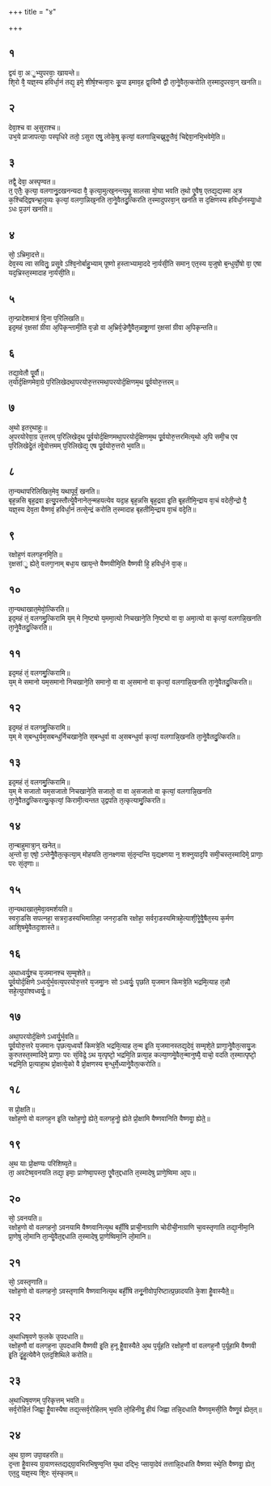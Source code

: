 +++
title = "४"

+++
## १
द्वयं वा᳘ अॗभ्युपरवाः᳘ खायन्ते॥  
शि᳘रो वै᳘ यज्ञ᳘स्य हविर्धा᳘नं तद्य᳘ इमे᳘ शीर्ष᳘श्चत्वा᳘रः कू᳘पा इमाव᳘ह द्वा᳘विमौ द्वौ ता᳘नेॗवैत᳘त्करोति त᳘स्मादुपरवा᳘न् खनति॥  
## २
देवा᳘श्च वा अ᳘सुराश्च॥  
उभ᳘ये प्राजापत्याः᳘ पस्पृधिरे ततो᳘ ऽसुरा एषु᳘ लोके᳘षु कृत्यां᳘ वलगान्नि᳘चख्नुरुॗतैवं᳘ चिद्देवा᳘नभि᳘भवेमे᳘ति॥  
## ३
तद्वै᳘ देवा᳘ अस्पृण्वत॥  
त᳘ एतैः᳘ कृत्या᳘ वलगानु᳘दखनन्यदा वै᳘ कृत्या᳘मुत्ख᳘नन्त्य᳘थॗ सालसा मो᳘घा भवति त᳘थो एॗवैष᳘ एतद्य᳘द्यस्मा अ᳘त्र क᳘श्चिद्द्विषन्भ्रा᳘तृव्यः कृत्यां᳘ वलगा᳘न्निख᳘नति ता᳘नेॗवैतदु᳘त्किरति त᳘स्मादुपरवा᳘न् खनति स द᳘क्षिणस्य हविर्धा᳘नस्याॗधो ऽधः प्र᳘उगं खनति॥  
## ४
सो᳘ ऽभ्रिमा᳘दत्ते॥  
देव᳘स्य त्वा सवितुः᳘ प्रसॗवे ऽश्वि᳘नोर्बाहु᳘भ्याम् पूष्णो ह᳘स्ताभ्यामा᳘ददे ना᳘र्यसी᳘ति समान᳘ एत᳘स्य य᳘जुषो ब᳘न्धुर्यो᳘षो वा᳘ एषा यद᳘भ्रिस्त᳘स्मादाह ना᳘र्यसी᳘ति॥  
## ५
ता᳘न्प्रादेशमात्रं वि᳘ना प᳘रिलिखति॥  
इद᳘महं र᳘क्षसां ग्रीवा अ᳘पिकृन्तामी᳘ति व᳘ज्रो वा अ᳘भ्रिर्व᳘ज्रेणैॗवैत᳘न्नाष्ट्रा᳘णां र᳘क्षसां ग्रीवा अ᳘पिकृन्तति॥  
## ६
तद्या᳘वेतौ पू᳘र्वौ॥  
त᳘योर्द᳘क्षिणमेवा᳘ग्रे प᳘रिलिखेदथा᳘परयोरु᳘त्तरमथा᳘परयोर्द᳘क्षिणम᳘थ पू᳘र्वयोरु᳘त्तरम्॥  
## ७
अ᳘थो इतर᳘थाहुः॥  
अ᳘परयोरेवा᳘ग्र उ᳘त्तरम् प᳘रिलिखेद᳘थ पू᳘र्वयोर्द᳘क्षिणमथा᳘परयोर्द᳘क्षिणम᳘थ पू᳘र्वयोरु᳘त्तरमित्य᳘थो अ᳘पि समी᳘च एव प᳘रिलिखेदेॗतं त्वेॗवोत्तमम् प᳘रिलिखेद्य᳘ एष पू᳘र्वयोरु᳘त्तरो भ᳘वति॥  
## ८
ता᳘न्यथापरिलिखित᳘मेव᳘ यथापूर्वं᳘ खनति॥  
बृह᳘न्नसि बृह᳘द्रवा इत्यु᳘पस्तौत्येॗवैनानेत᳘न्महयत्येव यदा᳘ह बृह᳘न्नसि बृह᳘द्रवा इ᳘ति बृ᳘हतीमि᳘न्द्राय वा᳘चं वदेती᳘न्द्रो वै᳘ यज्ञ᳘स्य देव᳘ता वैष्णवं᳘ हविर्धा᳘नं तत्से᳘न्द्रं करोति त᳘स्मादाह बृहतीमि᳘न्द्राय वा᳘चं वदे᳘ति॥  
## ९
रक्षोह᳘णं वलगह᳘नमि᳘ति॥  
र᳘क्षसांॗ ह्येते᳘ वलगा᳘नाम् बधा᳘य खाय᳘न्ते वैष्णवीमि᳘ति वैष्णवी हि᳘ हविर्धा᳘ने वा᳘क्॥  
## १०
ता᳘न्यथाखात᳘मेवो᳘त्किरति॥  
इद᳘महं तं᳘ वलगमु᳘त्किरामि य᳘म् मे नि᳘ष्ट्यो य᳘ममा᳘त्यो निचखाने᳘ति नि᳘ष्ट्यो वा वा᳘ अमा᳘त्यो वा कृत्यां᳘ वलगन्नि᳘खनति ता᳘नेॗवैतदु᳘त्किरति॥  
## ११
इद᳘महं तं᳘ वलगमु᳘त्किरामि॥  
य᳘म् मे समानो यम᳘समानो निचखाने᳘ति समानो᳘ वा वा अ᳘समानो वा कृत्यां᳘ वलगान्नि᳘खनति ता᳘नेॗवैतदु᳘त्किरति॥  
## १२
इद᳘महं तं वलगमु᳘त्किरामि॥  
य᳘म् मे स᳘बन्धुर्यम᳘सबन्धुर्निचखाने᳘ति स᳘बन्धुर्वा वा अ᳘सबन्धुर्वा कृत्यां᳘ वलगान्नि᳘खनति ता᳘नेॗवैतदु᳘त्किरति॥  
## १३
इद᳘महं तं᳘ वलगमु᳘त्किरामि॥  
य᳘म् मे सजातो यम᳘सजातो निचखाने᳘ति सजातो᳘ वा वा अ᳘सजातो वा कृत्यां᳘ वलगान्नि᳘खनति ता᳘नेॗवैतदु᳘त्किरत्यु᳘त्कृत्यां᳘ किरामी᳘त्यन्तत उ᳘द्वपति त᳘त्कृत्यामु᳘त्किरति॥  
## १४
ता᳘न्बाहुमात्रा᳘न् खनेत्॥  
अ᳘न्तो वा᳘ एषो᳘ ऽन्तेनैॗवैत᳘त्कृत्या᳘म् मोहयति ता᳘नक्ष्णया सं᳘तृन्दन्ति य᳘द्यक्ष्णया न᳘ शक्नुयाद᳘पि समी᳘चस्त᳘स्मादिमे᳘ प्राणाः᳘ परः सं᳘तृणाः॥  
## १५
ता᳘न्यथाखात᳘मेवा᳘वमर्शयति॥  
स्वरा᳘डसि सपत्नहा᳘ सत्ररा᳘डस्यभिमातिहा᳘ जनरा᳘डसि रक्षोहा᳘ सर्वरा᳘डस्यमित्रहे᳘त्याशी᳘रेॗवैॗषैत᳘स्य क᳘र्मण आशि᳘षमेॗवैतदा᳘शास्ते॥  
## १६
अ᳘थाध्वर्यु᳘श्च य᳘जमानश्च स᳘म्मृशेते॥  
पू᳘र्वयोर्द᳘क्षिणे ऽध्वर्युर्भ᳘वत्य᳘परयोरु᳘त्तरे य᳘जमाॗनः सो ऽध्वर्युः᳘ पृछति य᳘जमान किमत्रे᳘ति भद्रमि᳘त्याह त᳘न्नौ सहे᳘त्युपांश्वध्वर्युः᳟॥  
## १७
अथा᳘परयोर्द᳘क्षिणे ऽध्वर्यु᳘र्भ᳘वति॥  
पू᳘र्वयोरु᳘त्तरे य᳘जमानः पृछत्य᳘ध्वर्यो किमत्रे᳘ति भद्रमि᳘त्याह त᳘न्म इ᳘ति य᳘जमानस्तद्य᳘देवं᳘ सम्मृशे᳘ते प्राणा᳘नेॗवैत᳘त्सयु᳘जः कुरुतस्त᳘स्मादिमे᳘ प्राणाः᳘ परः सं᳘विद्रे᳘ ऽथ य᳘त्पृष्टो᳘ भद्रमि᳘ति प्रत्या᳘ह कल्या᳘णमेॗवैत᳘न्मानुष्यै᳘ वाचो᳘ वदति त᳘स्मात्पृष्टो᳘ भद्रमि᳘ति प्र᳘त्याहा᳘थ प्रो᳘क्षत्ये᳘को वै प्रो᳘क्षणस्य ब᳘न्धुर्मे᳘ध्यानेॗवैत᳘त्करोति॥  
## १८
स प्रो᳘क्षति॥  
रक्षोह᳘णो वो वलगह᳘न इ᳘ति रक्षोह᳘णोॗ ह्येते᳘ वलगह᳘नोॗ ह्येते प्रो᳘क्षामि वैष्णवानिति वैष्णवाॗ ह्येते᳟॥  
## १९
अ᳘थ याः प्रो᳘क्षण्यः परिशिष्य᳘ते॥  
ता᳘ अवटेष्व᳘वनयति तद्या᳘ इमाः᳘ प्राणेष्वा᳘पस्ता᳘ एॗवैत᳘द्दधाति त᳘स्मादेषु प्राणे᳘ष्विमा आ᳘पः॥  
## २०
सो᳘ ऽवनयति॥  
रक्षोह᳘णो वो वलगहनो᳘ ऽवनयामि वैष्णवानित्य᳘थ बर्हीं᳘षि प्राची᳘नाग्राणि चोदीची᳘नाग्राणि चा᳘वस्तृणाति तद्या᳘नीमा᳘नि प्रा᳘णेषु लो᳘मानि ता᳘न्येॗवैत᳘द्दधाति त᳘स्मादेषु प्रा᳘णेष्विमा᳘नि लो᳘मानि॥  
## २१
सो᳘ ऽवस्तृणाति॥  
रक्षोह᳘णो वो वलगहनो᳘ ऽवस्तृणामि वैष्णवानित्य᳘थ बर्हीं᳘षि तनू᳘नीवोप᳘रिष्टात्प्र᳘छादयति के᳘शा हैॗवास्यैते᳟॥  
## २२
अ᳘थाधिष᳘वणे फ᳘लके उ᳘पदधाति॥  
रक्षोह᳘णौ वां वलगह᳘ना उ᳘पदधामि वैष्णवी इ᳘ति ह᳘नू हैॗवास्यैते अ᳘थ प᳘र्यूहति रक्षोह᳘णौ वां वलगह᳘नौ प᳘र्यूहामि वैष्णवी इ᳘ति दृं᳘हॗत्येवैने एतद᳘शिथिले करोति॥  
## २३
अ᳘थाधिष᳘वणम् प᳘रिकृत्तम् भवति॥  
सर्व᳘रोहितं जिह्वा᳘ हैॗवास्यैषा तद्य᳘त्सर्व᳘रोहितम् भ᳘वति लो᳘हिनीवॗ हीयं जिह्वा तन्नि᳘दधाति वैष्णव᳘मसी᳘ति वैष्णॗवं ह्येत᳘त्॥  
## २४
अ᳘थ ग्रा᳘व्ण उपा᳘वहरति॥  
द᳘न्ता हैॗवास्य ग्रा᳘वाणस्तद्यद्ग्रा᳘वभिरभिषुण्व᳘न्ति य᳘था दद्भिः᳘ प्साया᳘देवं तत्तान्नि᳘दधाति वैष्णवा स्थे᳘ति वैष्णवाॗ ह्येत᳘ एत᳘दु यज्ञ᳘स्य शि᳘रः सं᳘स्कृतम्॥  